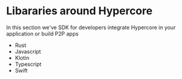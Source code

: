 # Libararies around Hypercore 

In this section we've SDK for developers integrate Hypercore in your application or build P2P apps

- Rust
- Javascript
- Klotin
- Typescript
- Swift

